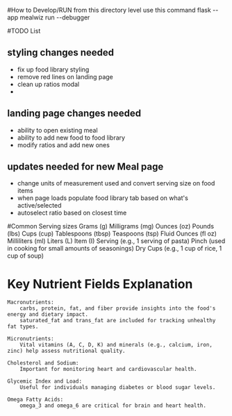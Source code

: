 #How to Develop/RUN
from this directory level use this command
flask --app mealwiz run --debugger


#TODO List

## styling changes needed
- fix up food library styling
- remove red lines on landing page
- clean up ratios modal
-
## landing page changes needed
- ability to open existing meal
- ability to add new food to food library
- modify ratios and add new ones
## updates needed for new Meal page
- change units of measurement used and convert serving size on food items
- when page loads populate food library tab based on what's active/selected
- autoselect ratio based on closest time


#Common Serving sizes
Grams (g)
Milligrams (mg)
Ounces (oz)
Pounds (lbs)
Cups (cup)
Tablespoons (tbsp)
Teaspoons (tsp)
Fluid Ounces (fl oz)
Milliliters (ml)
Liters (L)
Item (I)
Serving (e.g., 1 serving of pasta)
Pinch (used in cooking for small amounts of seasonings)
Dry Cups (e.g., 1 cup of rice, 1 cup of soup)


# Key Nutrient Fields Explanation

    Macronutrients:
        carbs, protein, fat, and fiber provide insights into the food's energy and dietary impact.
        saturated_fat and trans_fat are included for tracking unhealthy fat types.

    Micronutrients:
        Vital vitamins (A, C, D, K) and minerals (e.g., calcium, iron, zinc) help assess nutritional quality.

    Cholesterol and Sodium:
        Important for monitoring heart and cardiovascular health.

    Glycemic Index and Load:
        Useful for individuals managing diabetes or blood sugar levels.

    Omega Fatty Acids:
        omega_3 and omega_6 are critical for brain and heart health.
